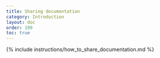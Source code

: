 ```yaml
---
title: Sharing documentation
category: Introduction
layout: doc
order: 199
toc: true
---
```


{% include instructions/how_to_share_documentation.md %}
